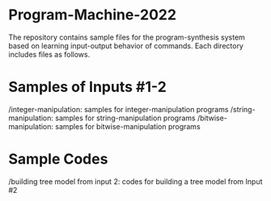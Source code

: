 # Program-Machine-2022
The repository contains sample files for the program-synthesis system based on learning input-output behavior of commands. Each directory includes files as follows.

# Samples of Inputs #1-2
/integer-manipulation: samples for integer-manipulation programs
/string-manipulation: samples for string-manipulation programs
/bitwise-manipulation: samples for bitwise-manipulation programs

# Sample Codes
/building tree model from input 2: codes for building a tree model from Input #2
